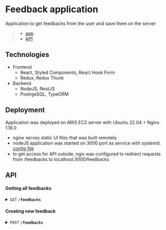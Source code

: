 # Feedback application
Application to get feedbacks from the user and save them on the server
> - [app](http://ec2-100-26-243-120.compute-1.amazonaws.com/)
> - [API](http://ec2-100-26-243-120.compute-1.amazonaws.com/feedbacks)

## Technologies
- Frontend
  - React, Styled Components, React Hook Form
  - Redux, Redux Thunk
- Backend
  - NodeJS, NestJS
  - PostrgeSQL, TypeORM

## Deployment
Application was deployed on AWS EC2 server with Ubuntu 22.04 + Nginx 1.18.0
- nginx serves static UI files that was built remotely
- nodeJS application was started on 3000 port as service with systemd. [config file](https://github.com/whiteadam2/feedback_app/blob/master/feedback-server/feedback.service)
- to get access for API outside, ngix was configured to redirect requests from /feedbacks to localhost:3000/feedbacks

## API

#### Getting all feedbacks

<details>
 <summary><code>GET</code> <code><b>/feedbacks</b></code></summary>

##### Parameters

> None
</details>

#### Creating new feedback

<details>
 <summary><code>POST</code> <code><b>/feedbacks</b></code></summary>

##### Parameters

> | name      |  type     | data type               | description                                                           |
> |-----------|-----------|-------------------------|-----------------------------------------------------------------------|
> | name      |  required | string, 3 symbols min length  | user name  |
> | email     |  required | string   | user email |
> | feedback     |  required | string, 10 symbols min length    | user feedback |


##### Responses

> | http code     | content-type                      | response                                                            |
> |---------------|-----------------------------------|---------------------------------------------------------------------|
> | `201`         | `application/json; charset=utf-8` | `{"id", "name", "email", "feedback"}`                                   |
> | `400`         | `application/json`                | `{"statusCode": "400", "message", "error": "Bad Request"}`                            |

</details>

